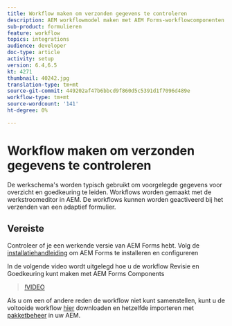 ```yaml
---
title: Workflow maken om verzonden gegevens te controleren
description: AEM workflowmodel maken met AEM Forms-workflowcomponenten om verzonden gegevens te controleren.
sub-product: formulieren
feature: workflow
topics: integrations
audience: developer
doc-type: article
activity: setup
version: 6.4,6.5
kt: 4271
thumbnail: 40242.jpg
translation-type: tm+mt
source-git-commit: 449202af47b6bbcd9f860d5c5391d1f7096d489e
workflow-type: tm+mt
source-wordcount: '141'
ht-degree: 0%

---
```



# Workflow maken om verzonden gegevens te controleren

De werkschema&#39;s worden typisch gebruikt om voorgelegde gegevens voor overzicht en goedkeuring te leiden. Workflows worden gemaakt met de werkstroomeditor in AEM. De workflows kunnen worden geactiveerd bij het verzenden van een adaptief formulier.

## Vereiste

Controleer of je een werkende versie van AEM Forms hebt. Volg de [installatiehandleiding](https://docs.adobe.com/content/help/en/experience-manager-65/forms/install-aem-forms/osgi-installation/installing-configuring-aem-forms-osgi.html) om AEM Forms te installeren en configureren

In de volgende video wordt uitgelegd hoe u de workflow Revisie en Goedkeuring kunt maken met AEM Forms Components
>[!VIDEO](https://video.tv.adobe.com/v/40242/?quality=9&learn=on)


Als u om een of andere reden de workflow niet kunt samenstellen, kunt u de voltooide workflow [hier](assets/review-submitted-data-workflow.zip) downloaden en hetzelfde importeren met [pakketbeheer](http://localhost:4502/crx/packmgr/index.jsp) in uw AEM.



